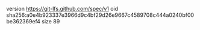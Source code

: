version https://git-lfs.github.com/spec/v1
oid sha256:a0e4b923337e3966d9c4bf29d26e9667c4589708c444a0240bf00be362369ef4
size 89
